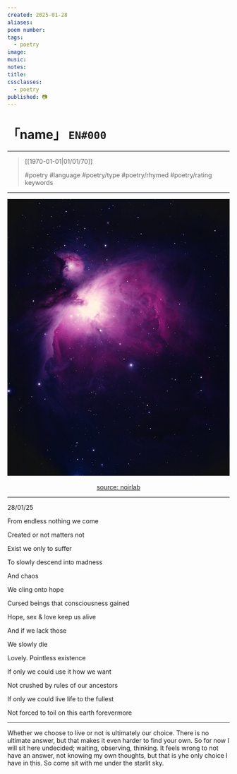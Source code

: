 ```yaml
---
created: 2025-01-28
aliases:
poem number:
tags:
  - poetry
image:
music:
notes:
title:
cssclasses:
  - poetry
published: 📷
---
```

# 「name」 `EN#000`

---

> [[1970-01-01|01/01/70]]
>  
> #poetry
> #language
> #poetry/type
> #poetry/rhymed
> #poetry/rating
> keywords

---

![poem-exist](../!art/poem-exist.jpg)


<center class="img_caption"><a href="https://noirlab.edu/public/images/noao-02677/" class="source-link">source: noirlab</a></center>

---

28/01/25

From endless nothing we come

Created or not matters not 

Exist we only to suffer

To slowly descend into madness 

And chaos

  

We cling onto hope

Cursed beings that consciousness gained

Hope, sex & love keep us alive

And if we lack those 

We slowly die 

  

Lovely. Pointless existence 

If only we could use it how we want

Not crushed by rules of our ancestors

If only we could live life to the fullest

Not forced to toil on this earth forevermore

  

---

  

Whether we choose to live or not is ultimately our choice. There is no ultimate answer, but that makes it even harder to find your own. So for now I will sit here undecided; waiting, observing, thinking. It feels wrong to not have an answer, not knowing my own thoughts, but that is yhe only choice I have in this. So come sit with me under the starlit sky.